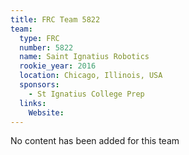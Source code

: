 ```yaml
---
title: FRC Team 5822
team:
  type: FRC
  number: 5822
  name: Saint Ignatius Robotics
  rookie_year: 2016
  location: Chicago, Illinois, USA
  sponsors:
    - St Ignatius College Prep
  links:
    Website: 
---
```

No content has been added for this team